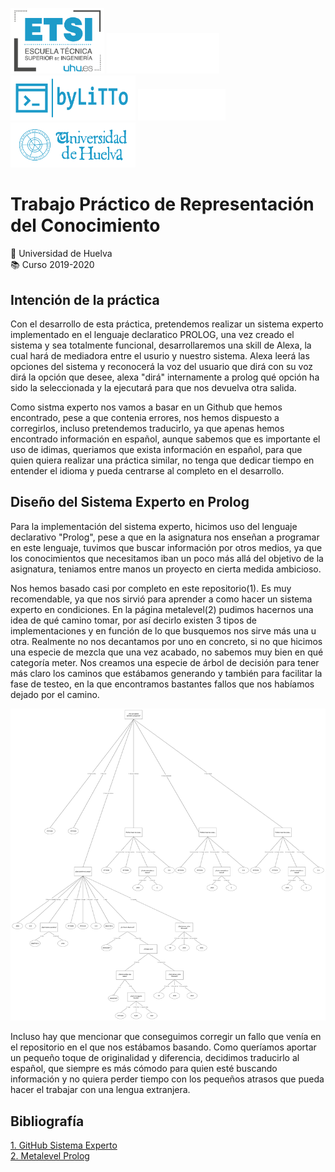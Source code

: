 <img src="imagenes/LogoETSI.png" width="150"> <img src="imagenes/HuecoBlanco.png" width="180"> <img src="imagenes/LogoLiTTo.png" width="200"> <img src="imagenes/HuecoBlanco.png" width="140"> <img src="imagenes/LogoUHU.png" width="200">

#   Trabajo Práctico de Representación del Conocimiento
:school: Universidad de Huelva  
:books: Curso 2019-2020    
   

##  Intención de la práctica
Con el desarrollo de esta práctica, pretendemos realizar un sistema experto implementado en el lenguaje declaratico
PROLOG, una vez creado el sistema y sea totalmente funcional, desarrollaremos una skill de Alexa, la cual hará de 
mediadora entre el usurio y nuestro sistema. Alexa leerá las opciones del sistema y reconocerá la voz del usuario 
que dirá con su voz dirá la opción que desee, alexa "dirá" internamente a prolog qué opción ha sido la seleccionada 
y la ejecutará para que nos devuelva otra salida.

Como sistma experto nos vamos a basar en un Github que hemos encontrado, pese a que contenia errores, nos hemos 
dispuesto a corregirlos, incluso pretendemos traducirlo, ya que apenas hemos encontrado información en español, 
aunque sabemos que es importante el uso de idimas, queriamos que exista información en español, para que quien quiera 
realizar una práctica similar, no tenga que dedicar tiempo en entender el idioma y pueda centrarse al completo en 
el desarrollo.

## Diseño del Sistema Experto en Prolog

Para la implementación del sistema experto, hicimos uso del lenguaje declarativo "Prolog", pese a que en la 
asignatura nos enseñan a programar en este lenguaje, tuvimos que buscar información por otros medios, ya que
los conocimientos que necesitamos iban un poco más allá del objetivo de la asignatura, teniamos entre manos
un proyecto en cierta medida ambicioso.

Nos hemos basado casi por completo en este repositorio(1). Es muy recomendable, ya que nos sirvió para aprender 
a como hacer un sistema experto en condiciones. En la página metalevel(2) pudimos hacernos una idea de qué camino 
tomar, por así decirlo existen 3 tipos de implementaciones y en función de lo que busquemos nos sirve más una u otra.
Realmente no nos decantamos por uno en concreto, si no que hicimos una especie de mezcla que una vez acabado, no
sabemos muy bien en qué categoría meter. Nos creamos una especie de árbol de decisión para tener más claro los
caminos que estábamos generando y también para facilitar la fase de testeo, en la que encontramos bastantes fallos
que nos habíamos dejado por el camino. 

<img src="imagenes/Arbol.png" width="900">
    
Incluso hay que mencionar que conseguimos corregir un fallo que venía en el
repositorio en el que nos estábamos basando. Como queríamos aportar un pequeño toque de originalidad y diferencia,
decidimos traducirlo al español, que siempre es más cómodo para quien esté buscando información y no quiera perder
tiempo con los pequeños atrasos que pueda hacer el trabajar con una lengua extranjera.

## Bibliografía
[1. GitHub Sistema Experto](https://github.com/linkyndy/expert-systems)  
[2. Metalevel Prolog](https://www.metalevel.at/prolog/expertsystems)
